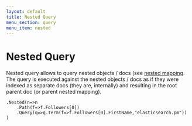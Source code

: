 ```yaml
---
layout: default
title: Nested Query
menu_section: query
menu_item: nested
---
```



# Nested Query

Nested query allows to query nested objects / docs (see [nested mapping](http://www.elasticsearch.org/guide/reference/mapping/nested-type.html). The query is executed against the nested objects / docs as if they were indexed as separate docs (they are, internally) and resulting in the root parent doc (or parent nested mapping). 

	.Nested(n=>n
		.Path(f=>f.Followers[0])
		.Query(q=>q.Term(f=>f.Followers[0].FirstName,"elasticsearch.pm"))
	)